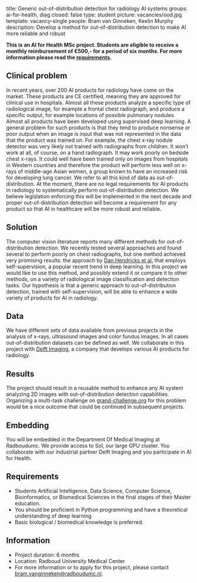 title: Generic out-of-distribution detection for radiology AI systems
groups: ai-for-health, diag
closed: false
type: student
picture: vacancies/ood.jpg
template: vacancy-single
people: Bram van Ginneken, Keelin Murphy
description: Develop a method for out-of-distribution detection to make AI more reliable and robust

**This is an AI for Health MSc project. Students are
eligible to receive a monthly reimbursement of €500,- for
a period of six months. For more information please read the
[requirements](https://www.ai-for-health.nl/requirements/).** 

## Clinical problem
In recent years, over 200 AI products for radiology have come on the market. These products are CE certified, meaning they are approved for clinical use in hospitals. Almost all these products analyze a specific type of radiological image, for example a frontal chest radiograph, and produce a specific output, for example locations of possible pulmonary nodules. Almost all products have been developed using supervised deep learning. A general problem for such products is that they tend to produce nonsense or poor output when an image is input that was not represented in the data that the product was trained on. For example, the chest x-ray nodule detector was very likely not trained with radiographs from children. It won’t work at all, of course, on a hand radiograph. It may work poorly on bedside chest x-rays. It could well have been trained only on images from hospitals in Western countries and therefore the product will perform less well on x-rays of middle-age Asian women, a group known to have an increased risk for developing lung cancer. We refer to all this kind of data as out-of-distribution. At the moment, there are no legal requirements for AI products in radiology to systematically perform out-of-distribution detection. We believe legislation enforcing this will be implemented in the next decade and proper out-of-distribution detection will become a requirement for any product so that AI in healthcare will be more robust and reliable.

## Solution 
The computer vision literature reports many different methods for out-of- distribution detection. We recently tested several approaches and found several to perform poorly on chest radiographs, but one method achieved very promising results: the approach by [Dan Hendricks et al.](https://arxiv.org/abs/1906.12340) that employs self-supervision, a popular recent trend in deep learning. In this project we would like to use this method, and possibly extend it or compare it to other methods, on a variety of radiological image classification and detection tasks. Our hypothesis is that a generic approach to out-of-distribution detection, trained with self-supervision, will be able to enhance a wide variety of products for AI in radiology.

## Data 
We have different sets of data available from previous projects in the analysis of x-rays, ultrasound images and color fundus images. In all cases out-of-distribution datasets can be defined as well. We collaborate in this project with [Delft Imaging](https://delft.care), a company that develops various AI products for radiology.

## Results
The project should result in a reusable method to enhance any AI system analyzing 2D images with out-of-distribution detection capabilities. Organizing a multi-task challenge on [grand-challenge.org](https://grand-challenge.org) for this problem would be a nice outcome that could be continued in subsequent projects.

## Embedding 
You will be embedded in the Department Of Medical Imaging at Radboudumc. We provide access to Sol, our large GPU cluster. You collaborate with our industrial partner Delft Imaging and you participate in AI for Health.

## Requirements 
- Students Artificial Intelligence, Data Science, Computer Science, Bioinformatics, or Biomedical Sciences in the final stages of their Master education.
- You should be proficient in Python programming and have a theoretical understanding of deep learning
- Basic biological / biomedical knowledge is preferred.

## Information 
- Project duration: 6 months 
- Location: Radboud University Medical Center 
- For more information or to apply for this project, please contact bram.vanginneken@radboudumc.nl.
